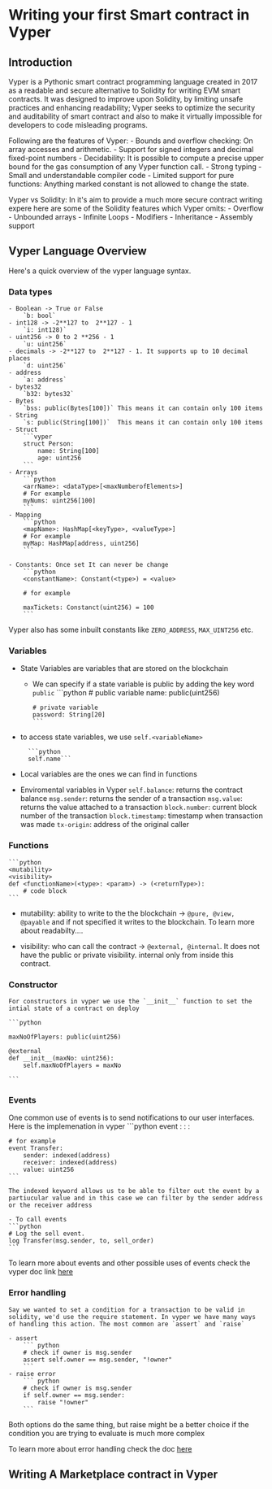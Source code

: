 # Writing your first Smart contract in Vyper

## Introduction

Vyper is a Pythonic smart contract programming language created in 2017 as a readable and secure alternative to Solidity for writing EVM smart contracts. It was designed to improve upon Solidity, by limiting unsafe practices and enhancing readability; Vyper seeks to optimize the security and auditability of smart contract and also to make it virtually impossible for developers to code misleading programs.

Following are the features of Vyper:
    - Bounds and overflow checking: On array accesses and arithmetic.
    - Support for signed integers and decimal fixed-point numbers
    - Decidability: It is possible to compute a precise upper bound for the gas consumption of any Vyper function call.
    - Strong typing
    - Small and understandable compiler code
    - Limited support for pure functions: Anything marked constant is not allowed to change the state.

Vyper vs Solidity:
In it's aim to provide a much more secure contract writing expere here are some of the Solidity features which Vyper omits:
    - Overflow
    - Unbounded arrays
    - Infinite Loops
    - Modifiers
    - Inheritance
    - Assembly support

## Vyper Language Overview

Here's a quick overview of the vyper language syntax.

### Data types

    - Boolean -> True or False
        `b: bool`
    - int128 -> -2**127 to  2**127 - 1
        `i: int128)`
    - uint256 -> 0 to 2 **256 - 1
        `u: uint256`
    - decimals -> -2**127 to  2**127 - 1. It supports up to 10 decimal places
        `d: uint256`
    - address
        `a: address`
    - bytes32
        `b32: bytes32`
    - Bytes
        `bss: public(Bytes[100])` This means it can contain only 100 items
    - String
        `s: public(String[100])`  This means it can contain only 100 items
    - Struct
        ```vyper
        struct Person:
            name: String[100]
            age: uint256      
        ```
    - Arrays
        ```python
        <arrName>: <dataType>[<maxNumberofElements>]
        # For example
        myNums: uint256[100] 
        ```
    - Mapping
        ```python
        <mapName>: HashMap[<keyType>, <valueType>]
        # For example
        myMap: HashMap[address, uint256]
        ```

    - Constants: Once set It can never be change
        ```python
        <constantName>: Constant(<type>) = <value>
        
        # for example

        maxTickets: Constanct(uint256) = 100
        ```

Vyper also has some inbuilt constants like `ZERO_ADDRESS`, `MAX_UINT256` etc.

### Variables

- State Variables are variables that are stored on the blockchain

  - We can specify if a state variable is public by adding the key word `public`
        ```python
        # public variable
        name: public(uint256)

        # private variable
        password: String[20]
        ```

- to access state variables, we use `self.<variableName>`

        ```python
        self.name```

- Local variables are the ones we can find in functions

- Enviromental variables in Vyper
    `self.balance`: returns the contract balance
    `msg.sender`: returns the sender of a transaction
    `msg.value`: returns the value attached to a transaction
    `block.number`: current block number of the transaction
    `block.timestamp`: timestamp when transaction was made
    `tx-origin`: address of the original caller

### Functions

    ```python
    <mutability>
    <visibility>
    def <functionName>(<type>: <param>) -> (<returnType>):
        # code block
    ```

- mutability: ability to write to the the blockchain -> `@pure, @view, @payable` and if not specified it writes to the blockchain. To learn more about readabilty....

- visibility: who can call the contract -> `@external, @internal`. It does not have the public or private visibility. internal only from inside this contract.

### Constructor

    For constructors in vyper we use the `__init__` function to set the intial state of a contract on deploy

    ```python

    maxNoOfPlayers: public(uint256)

    @external
    def __init__(maxNo: uint256):
        self.maxNoOfPlayers = maxNo
    
    ```

### Events

One common use of events is to send notifications to our user interfaces. Here is the implemenation in vyper
    ```python
    event <eventName>:
        <param1>: <type>
        <param2>: <type>

    # for example
    event Transfer:
        sender: indexed(address)
        receiver: indexed(address)
        value: uint256
    ```

    The indexed keyword allows us to be able to filter out the event by a partiucular value and in this case we can filter by the sender address or the receiver address

    - To call events
    ```python
    # Log the sell event.
    log Transfer(msg.sender, to, sell_order)
    ```

To learn more about events and other possible uses of events check the vyper doc link [here]("")

### Error handling

    Say we wanted to set a condition for a transaction to be valid in solidity, we'd use the require statement. In vyper we have many ways of handling this action. The most common are `assert` and `raise`

    - assert
        ``` python
        # check if owner is msg.sender
        assert self.owner == msg.sender, "!owner"
        ```
    - raise error
        ``` python
        # check if owner is msg.sender
        if self.owner == msg.sender:
            raise "!owner"
        ```

Both options do the same thing, but raise might be a better choice if the condition you are trying to evaluate is much more complex

To learn more about error handling check the doc [here]("")

## Writing A Marketplace contract in Vyper
